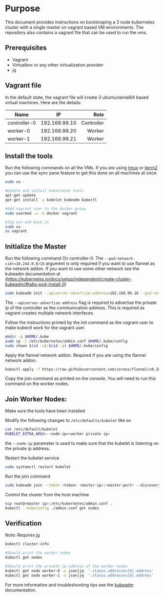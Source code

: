 # Purpose
This document provides instructions on bootstraping a 3 node kubernetes cluster with a single master on vagrant based VM environments. The repository also contains a vagrant file that can be used to run the vms.

## Prerequisites
- Vagrant
- Virtualbox or any other virtualization provider
- jq

## Vagrant file
In the default state, the vagrant file will create 3 ubuntu/xenial64 based virtual machines. Here are the details:

| Name        | IP           | Role  |
| ------------- |:-------------:| -----:|
| controller-0      | 192.168.99.10 | Controller |
| worker-0      | 192.168.99.20      |   Worker |
| worker-1 | 192.168.99.21     |    Worker |


## Install the tools
Run the following commands on all the VMs. If you are using [tmux]('https://github.com/tmux/tmux/wiki') or [iterm2]('https://www.iterm2.com/') you can use the sync pane feature to get this done on all machines at once.

```bash
sudo su -

#Update and install kubernetes tools
apt-get update
apt-get install -y kubelet kubeadm kubectl

#Add vagrant user to the docker group
sudo usermod -a -G docker vagrant

#log out and back in
sudo su -
su vagrant
```

## Initialize the Master
Run the following command On controller-0. The `--pod-network-cidr=10.244.0.0/16` argument is only required if you want to use flannel as the network addon. If you want to use some other network see the kubeadm documentation at (https://kubernetes.io/docs/setup/independent/create-cluster-kubeadm/#tabs-pod-install-0)

```bash
sudo kubeadm init --apiserver-advertise-address=192.168.99.10 --pod-network-cidr=10.244.0.0/16
```

The `--apiserver-advertise-address` flag is required to advertise the private ip of the controller as the communication address. This is required as vagrant creates multiple network interfaces.

Follow the instructions printed by the init command as the vagrant user to make kubectl work for the vagrant user.

```bash
mkdir -p $HOME/.kube
sudo cp -i /etc/kubernetes/admin.conf $HOME/.kube/config
sudo chown $(id -u):$(id -g) $HOME/.kube/config
```

Apply the flannel network addon. Required if you are using the flannel network addon.
```bash
kubectl apply -f https://raw.githubusercontent.com/coreos/flannel/v0.10.0/Documentation/kube-flannel.yml
``` 

Copy the join command as printed on the console. You will need to run this command on the worker nodes. 

## Join Worker Nodes:
Make sure the tools have been installed

Modify the following changes to `/etc/defaults/kubelet` like so

```bash
cat /etc/default/kubelet 
KUBELET_EXTRA_ARGS=--node-ip=<worker private ip>
```
the `--node-ip` parameter is used to make sure that the kubelet is listening on the private ip address.

Restart the kubelet service
```bash
sudo systemctl restart kubelet
```

Run the join command

```bash
sudo kubeadm join --token <token> <master-ip>:<master-port> --discovery-token-ca-cert-hash sha256:<hash>
```


Control the cluster from the host machine
```bash
scp root@<master ip>:/etc/kubernetes/admin.conf .
kubectl --kubeconfig ./admin.conf get nodes
```

## Verification

Note: Requires [jq](https://stedolan.github.io/jq/)
```bash
kubectl cluster-info

#Should print the worker nodes
kubectl get nodes

#Should print the private ip address of the worker nodes
kubectl get node worker-0 -o json|jq  '.status.addresses[0].address'
kubectl get node worker-1 -o json|jq  '.status.addresses[0].address'
```

For more information and troubleshooting tips see the [kubeadm](https://kubernetes.io/docs/setup/independent/create-cluster-kubeadm/) documentation.